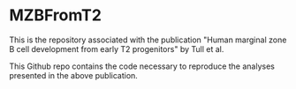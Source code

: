 # MZBFromT2

This is the repository associated with the publication "Human marginal zone B cell development from early T2 progenitors" by Tull et al.

This Github repo contains the code necessary to reproduce the analyses presented in the above publication.
